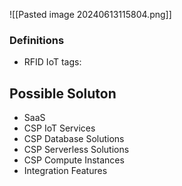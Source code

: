 ![[Pasted image 20240613115804.png]]
### Definitions
- RFID IoT tags: 
## Possible Soluton
- SaaS
- CSP IoT Services
- CSP Database Solutions
- CSP Serverless Solutions
- CSP Compute Instances
- Integration Features